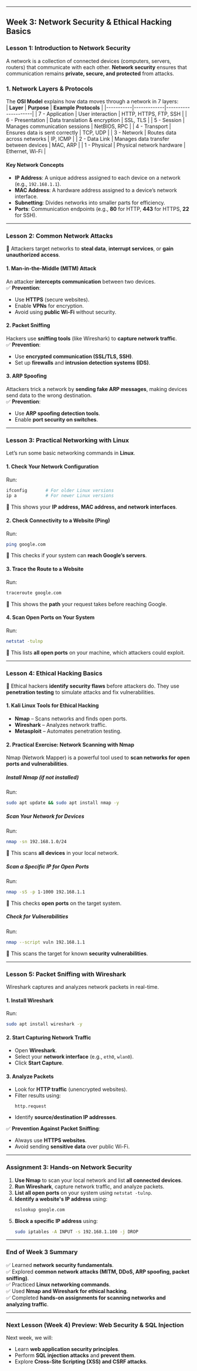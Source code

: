 
---

## **Week 3: Network Security & Ethical Hacking Basics**

### **Lesson 1: Introduction to Network Security**
A network is a collection of connected devices (computers, servers, routers) that communicate with each other. **Network security** ensures that communication remains **private, secure, and protected** from attacks.

### **1. Network Layers & Protocols**
The **OSI Model** explains how data moves through a network in 7 layers:  
| **Layer** | **Purpose** | **Example Protocols** |
|-----------|-------------|---------------------|
| 7 - Application | User interaction | HTTP, HTTPS, FTP, SSH |
| 6 - Presentation | Data translation & encryption | SSL, TLS |
| 5 - Session | Manages communication sessions | NetBIOS, RPC |
| 4 - Transport | Ensures data is sent correctly | TCP, UDP |
| 3 - Network | Routes data across networks | IP, ICMP |
| 2 - Data Link | Manages data transfer between devices | MAC, ARP |
| 1 - Physical | Physical network hardware | Ethernet, Wi-Fi |

#### **Key Network Concepts**
- **IP Address**: A unique address assigned to each device on a network (e.g., `192.168.1.1`).  
- **MAC Address**: A hardware address assigned to a device’s network interface.  
- **Subnetting**: Divides networks into smaller parts for efficiency.  
- **Ports**: Communication endpoints (e.g., **80** for HTTP, **443** for HTTPS, **22** for SSH).  

---

### **Lesson 2: Common Network Attacks**
🔹 Attackers target networks to **steal data**, **interrupt services**, or **gain unauthorized access**.  

#### **1. Man-in-the-Middle (MITM) Attack**
An attacker **intercepts communication** between two devices.  
✅ **Prevention**:  
- Use **HTTPS** (secure websites).  
- Enable **VPNs** for encryption.  
- Avoid using **public Wi-Fi** without security.

#### **2. Packet Sniffing**
Hackers use **sniffing tools** (like Wireshark) to **capture network traffic**.  
✅ **Prevention**:  
- Use **encrypted communication (SSL/TLS, SSH)**.  
- Set up **firewalls** and **intrusion detection systems (IDS)**.  

#### **3. ARP Spoofing**
Attackers trick a network by **sending fake ARP messages**, making devices send data to the wrong destination.  
✅ **Prevention**:  
- Use **ARP spoofing detection tools**.  
- Enable **port security on switches**.  

---

### **Lesson 3: Practical Networking with Linux**
Let’s run some basic networking commands in **Linux**.  

#### **1. Check Your Network Configuration**
Run:  
```bash
ifconfig       # For older Linux versions
ip a           # For newer Linux versions
```
🔹 This shows your **IP address, MAC address, and network interfaces**.  

#### **2. Check Connectivity to a Website (Ping)**
Run:  
```bash
ping google.com
```
🔹 This checks if your system can **reach Google’s servers**.  

#### **3. Trace the Route to a Website**
Run:  
```bash
traceroute google.com
```
🔹 This shows the **path** your request takes before reaching Google.  

#### **4. Scan Open Ports on Your System**
Run:  
```bash
netstat -tulnp
```
🔹 This lists **all open ports** on your machine, which attackers could exploit.  

---

### **Lesson 4: Ethical Hacking Basics**
🔹 Ethical hackers **identify security flaws** before attackers do. They use **penetration testing** to simulate attacks and fix vulnerabilities.  

#### **1. Kali Linux Tools for Ethical Hacking**
- **Nmap** – Scans networks and finds open ports.  
- **Wireshark** – Analyzes network traffic.  
- **Metasploit** – Automates penetration testing.  

#### **2. Practical Exercise: Network Scanning with Nmap**
Nmap (Network Mapper) is a powerful tool used to **scan networks for open ports and vulnerabilities**.

##### **Install Nmap (if not installed)**
Run:  
```bash
sudo apt update && sudo apt install nmap -y
```

##### **Scan Your Network for Devices**
Run:  
```bash
nmap -sn 192.168.1.0/24
```
🔹 This scans **all devices** in your local network.  

##### **Scan a Specific IP for Open Ports**
Run:  
```bash
nmap -sS -p 1-1000 192.168.1.1
```
🔹 This checks **open ports** on the target system.  

##### **Check for Vulnerabilities**
Run:  
```bash
nmap --script vuln 192.168.1.1
```
🔹 This scans the target for known **security vulnerabilities**.  

---

### **Lesson 5: Packet Sniffing with Wireshark**
Wireshark captures and analyzes network packets in real-time.  

#### **1. Install Wireshark**
Run:  
```bash
sudo apt install wireshark -y
```

#### **2. Start Capturing Network Traffic**
- Open **Wireshark**.  
- Select your **network interface** (e.g., `eth0`, `wlan0`).  
- Click **Start Capture**.  

#### **3. Analyze Packets**
- Look for **HTTP traffic** (unencrypted websites).  
- Filter results using:  
  ```
  http.request
  ```
- Identify **source/destination IP addresses**.  

✅ **Prevention Against Packet Sniffing**:  
- Always use **HTTPS websites**.  
- Avoid sending **sensitive data** over public Wi-Fi.  

---

### **Assignment 3: Hands-on Network Security**
1. **Use Nmap** to scan your local network and list **all connected devices**.  
2. **Run Wireshark**, capture network traffic, and analyze packets.  
3. **List all open ports** on your system using `netstat -tulnp`.  
4. **Identify a website's IP address** using:  
   ```bash
   nslookup google.com
   ```
5. **Block a specific IP address** using:  
   ```bash
   sudo iptables -A INPUT -s 192.168.1.100 -j DROP
   ```

---

### **End of Week 3 Summary**
✅ Learned **network security fundamentals**.  
✅ Explored **common network attacks (MITM, DDoS, ARP spoofing, packet sniffing)**.  
✅ Practiced **Linux networking commands**.  
✅ Used **Nmap and Wireshark for ethical hacking**.  
✅ Completed **hands-on assignments for scanning networks and analyzing traffic**.  

---

### **Next Lesson (Week 4) Preview: Web Security & SQL Injection**
Next week, we will:  
- Learn **web application security principles**.  
- Perform **SQL injection attacks** and **prevent them**.  
- Explore **Cross-Site Scripting (XSS) and CSRF attacks**.  
